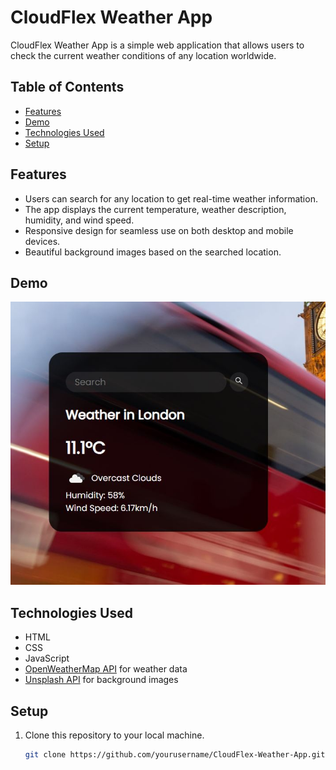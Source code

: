 # CloudFlex Weather App

CloudFlex Weather App is a simple web application that allows users to check the current weather conditions of any location worldwide.

## Table of Contents

- [Features](#features)
- [Demo](#demo)
- [Technologies Used](#technologies-used)
- [Setup](#setup)

## Features

- Users can search for any location to get real-time weather information.
- The app displays the current temperature, weather description, humidity, and wind speed.
- Responsive design for seamless use on both desktop and mobile devices.
- Beautiful background images based on the searched location.

## Demo

![CloudFlex Weather App Demo](demo.jpg)

## Technologies Used

- HTML
- CSS
- JavaScript
- [OpenWeatherMap API](https://openweathermap.org/api) for weather data
- [Unsplash API](https://unsplash.com/developers) for background images

## Setup

1. Clone this repository to your local machine.
   ```bash
   git clone https://github.com/yourusername/CloudFlex-Weather-App.git
